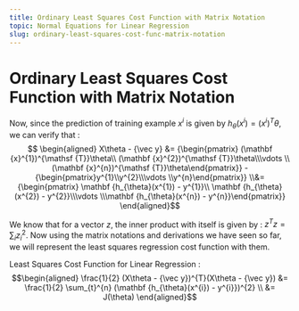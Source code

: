 ```yaml
---
title: Ordinary Least Squares Cost Function with Matrix Notation
topic: Normal Equations for Linear Regression
slug: ordinary-least-squares-cost-func-matrix-notation
---
```


# Ordinary Least Squares Cost Function with Matrix Notation

Now, since the prediction of training example $x^i$ is given by $h_{\theta}(x^i) = (x^i)^T\theta$, we can verify that :
$$ \begin{aligned} X\theta - {\vec y} &= {\begin{pmatrix}  (\mathbf {x}^{1})^{\mathsf {T}}\theta\\ (\mathbf {x}^{2})^{\mathsf {T}}\theta\\\vdots \\(\mathbf {x}^{n})^{\mathsf {T}}\theta\end{pmatrix}} - {\begin{pmatrix}y^{1}\\y^{2}\\\vdots \\y^{n}\end{pmatrix}} \\&= {\begin{pmatrix}  \mathbf {h_{\theta}(x^{1}) - y^{1}}\\ \mathbf {h_{\theta}(x^{2}) - y^{2}}\\\vdots \\\mathbf {h_{\theta}(x^{n}) - y^{n}}\end{pmatrix}} \end{aligned}$$

We know that for a vector $z$, the inner product with itself is given by : $z^{T}z = \sum_{i}z_{i}^2$. Now using the matrix notations and derivations we have seen so far, we will represent the least squares regression cost function with them. 

Least Squares Cost Function for Linear Regression :
$$\begin{aligned} \frac{1}{2} (X\theta - {\vec y})^{T}(X\theta - {\vec y}) &= \frac{1}{2} \sum_{t}^{n} (\mathbf {h_{\theta}(x^{i}) - y^{i}})^{2} \\ &= J(\theta) \end{aligned}$$
